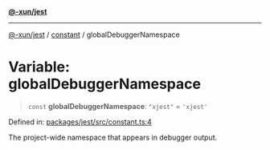 [**@-xun/jest**](../../README.md)

***

[@-xun/jest](../../README.md) / [constant](../README.md) / globalDebuggerNamespace

# Variable: globalDebuggerNamespace

> `const` **globalDebuggerNamespace**: `"xjest"` = `'xjest'`

Defined in: [packages/jest/src/constant.ts:4](https://github.com/Xunnamius/test-utils/blob/2ccc557f06a972368f1c0ac5e731d29e6ddc828c/packages/jest/src/constant.ts#L4)

The project-wide namespace that appears in debugger output.
